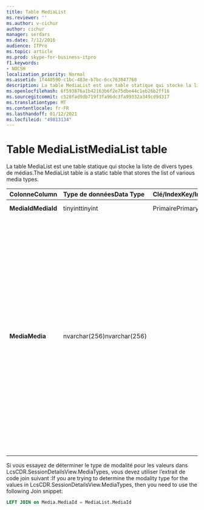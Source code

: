```yaml
---
title: Table MediaList
ms.reviewer: ''
ms.author: v-cichur
author: cichur
manager: serdars
ms.date: 7/12/2016
audience: ITPro
ms.topic: article
ms.prod: skype-for-business-itpro
f1.keywords:
- NOCSH
localization_priority: Normal
ms.assetid: 1f440590-c1bc-483e-b7bc-6cc763847768
description: La table MediaList est une table statique qui stocke la liste de divers types de médias.
ms.openlocfilehash: 6f593876a1b42163b6f2e75dbe44c1eb26b2ff16
ms.sourcegitcommit: c528fad9db719f3fa96dc3fa99332a349cd9d317
ms.translationtype: MT
ms.contentlocale: fr-FR
ms.lasthandoff: 01/12/2021
ms.locfileid: "49813134"
---
```

# <a name="medialist-table"></a><span data-ttu-id="56044-103">Table MediaList</span><span class="sxs-lookup"><span data-stu-id="56044-103">MediaList table</span></span>
 
<span data-ttu-id="56044-104">La table MediaList est une table statique qui stocke la liste de divers types de médias.</span><span class="sxs-lookup"><span data-stu-id="56044-104">The MediaList table is a static table that stores the list of various media types.</span></span>
  
|<span data-ttu-id="56044-105">**Colonne**</span><span class="sxs-lookup"><span data-stu-id="56044-105">**Column**</span></span>|<span data-ttu-id="56044-106">**Type de données**</span><span class="sxs-lookup"><span data-stu-id="56044-106">**Data Type**</span></span>|<span data-ttu-id="56044-107">**Clé/Index**</span><span class="sxs-lookup"><span data-stu-id="56044-107">**Key/Index**</span></span>|<span data-ttu-id="56044-108">**Details**</span><span class="sxs-lookup"><span data-stu-id="56044-108">**Details**</span></span>|
|:-----|:-----|:-----|:-----|
|<span data-ttu-id="56044-109">**MediaId**</span><span class="sxs-lookup"><span data-stu-id="56044-109">**MediaId**</span></span> <br/> |<span data-ttu-id="56044-110">tinyint</span><span class="sxs-lookup"><span data-stu-id="56044-110">tinyint</span></span>  <br/> |<span data-ttu-id="56044-111">Primaire</span><span class="sxs-lookup"><span data-stu-id="56044-111">Primary</span></span>  <br/> |<span data-ttu-id="56044-112">Valeurs : 1-7</span><span class="sxs-lookup"><span data-stu-id="56044-112">Values: 1-7</span></span>  <br/> |
|<span data-ttu-id="56044-113">**Media**</span><span class="sxs-lookup"><span data-stu-id="56044-113">**Media**</span></span> <br/> |<span data-ttu-id="56044-114">nvarchar(256)</span><span class="sxs-lookup"><span data-stu-id="56044-114">nvarchar(256)</span></span>  <br/> || <span data-ttu-id="56044-115">Mappage statique des valeurs MediaID et Media :</span><span class="sxs-lookup"><span data-stu-id="56044-115">Static mapping of MediaID and Media values:</span></span> <br/>  <span data-ttu-id="56044-116">1 – Messagerie instantanée</span><span class="sxs-lookup"><span data-stu-id="56044-116">1 -- IM</span></span> <br/>  <span data-ttu-id="56044-117">2 - Transfert de fichiers</span><span class="sxs-lookup"><span data-stu-id="56044-117">2 - File Transfer</span></span> <br/>  <span data-ttu-id="56044-118">3 - Assistance à distance</span><span class="sxs-lookup"><span data-stu-id="56044-118">3 - Remote Assistance</span></span> <br/>  <span data-ttu-id="56044-119">4 - Partage d’application</span><span class="sxs-lookup"><span data-stu-id="56044-119">4 - Application Sharing</span></span> <br/>  <span data-ttu-id="56044-120">5 – Audio</span><span class="sxs-lookup"><span data-stu-id="56044-120">5 -- Audio</span></span> <br/>  <span data-ttu-id="56044-121">6 – Vidéo</span><span class="sxs-lookup"><span data-stu-id="56044-121">6 -- Video</span></span> <br/>  <span data-ttu-id="56044-122">7 - Invitation d’application</span><span class="sxs-lookup"><span data-stu-id="56044-122">7 - App Invite</span></span> <br/> |
   
<span data-ttu-id="56044-123">Si vous essayez de déterminer le type de modalité pour les valeurs dans LcsCDR.SessionDetailsView.MediaTypes, vous devez utiliser l’extrait de code join suivant :</span><span class="sxs-lookup"><span data-stu-id="56044-123">If you are trying to determine the modality type for the values in LcsCDR.SessionDetailsView.MediaTypes, then you need to use the following Join snippet:</span></span> 
  
```SQL
LEFT JOIN on Media.MediaId = MediaList.MediaId
```
